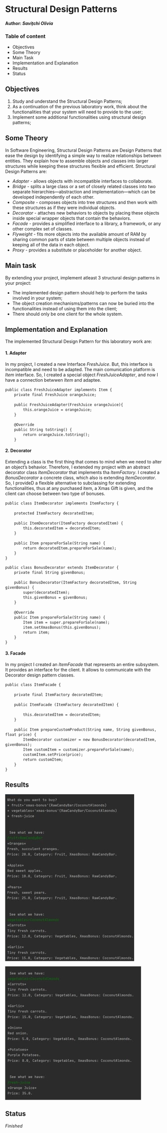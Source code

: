 # Structural Design Patterns

#### Author: *Savițchi Olivia*

### Table of content

* Objectives
* Some Theory
* Main Task
* Implementation and Explanation
* Results
* Status

## Objectives 

1. Study and understand the Structural Design Patterns;
2. As a continuation of the previous laboratory work, think about the functionalities that your system will need to provide to the user;
3. Implement some additional functionalities using structural design patterns;

## Some Theory
In Software Engineering, Structural Design Patterns are Design Patterns that ease the design by identifying a simple way to realize relationships between entities. They explain how to assemble objects and classes into larger structures while keeping these structures flexible and efficient. Structural Design Patterns are:
* *Adapter* - allows objects with incompatible interfaces to collaborate.
* *Bridge* - splits a large class or a set of closely related classes into two separate hierarchies—abstraction and implementation—which can be developed independently of each other.
* *Composite* - composes objects into tree structures and then work with these structures as if they were individual objects.
* *Decorator* -  attaches new behaviors to objects by placing these objects inside special wrapper objects that contain the behaviors.
* *Facade* -  provides a simplified interface to a library, a framework, or any other complex set of classes.
* *Flyweight* - fits more objects into the available amount of RAM by sharing common parts of state between multiple objects instead of keeping all of the data in each object.
* *Proxy* - provides a substitute or placeholder for another object.

## Main task
By extending your project, implement atleast 3 structural design patterns in your project:
* The implemented design pattern should help to perform the tasks involved in your system;
* The object creation mechanisms/patterns can now be buried into the functionalities instead of using them into the client;
* There should only be one client for the whole system.

## Implementation and Explanation
The implemented Structural Design Pattern for this laboratory work are:

#### 1. Adapter
In my project, I created a new Interface *FreshJuice*. But, this interface is incompatible and need to be adapted. The main comunication platform is *Item* interface. So, I created a special object *FreshJuiceAdapter*, and now I have a connection betwwen *Item* and adaptee.
~~~
public class FreshJuiceAdapter implements Item {
    private final FreshJuice orangeJuice;

    public FreshJuiceAdapter(FreshJuice orangeJuice){
        this.orangeJuice = orangeJuice;
    }

    @Override
    public String toString() {
        return orangeJuice.toString();
    }
  ~~~
  
 #### 2. Decorator 
Extending a class is the first thing that comes to mind when we need to alter an object’s behavior. Therefore, I extended my project with an abstract decorator class *ItemDecorator* that implements tha *ItemFactory*. I created a *BonusDecorator* a concrete class, which also is extending *ItemDecorator*. So, I provideD a flexible alternative to subclassing for extending functionalities, thus at any purchased item, a Xmas Gift is given, and the client can choose between two type of bonuses.
~~~
public class ItemDecorator implements ItemFactory {

    protected ItemFactory decoratedItem;

    public ItemDecorator(ItemFactory decoratedItem) {
        this.decoratedItem = decoratedItem;
    }

    public Item prepareForSale(String name) {
        return decoratedItem.prepareForSale(name);
    }
}
~~~
~~~
public class BonusDecorator extends ItemDecorator {
    private final String givenBonus;

    public BonusDecorator(ItemFactory decoratedItem, String givenBonus) {
        super(decoratedItem);
        this.givenBonus = givenBonus;
    }

    @Override
    public Item prepareForSale(String name) {
        Item item = super.prepareForSale(name);
        item.setXmasBonus(this.givenBonus);
        return item;
    }
}
~~~

#### 3. Facade
In my project I created an *ItemFacade* that represents an entire subsystem. It provides an interface for the client. It allows to communicate with the Decorator design pattern classes.
~~~
public class ItemFacade {

    private final ItemFactory decoratedItem;

    public ItemFacade (ItemFactory decoratedItem) {

        this.decoratedItem = decoratedItem;
    }

    public Item prepareCustomProduct(String name, String givenBonus, float price) {
        ItemDecorator customizer = new BonusDecorator(decoratedItem, givenBonus);
        Item customItem = customizer.prepareForSale(name);
        customItem.setPrice(price);
        return customItem;
    }
}
~~~

## Results

![](https://github.com/oliviasv/TMPS/blob/main/SDP/img/img1.jpg)

![](https://github.com/oliviasv/TMPS/blob/main/SDP/img/img2.jpg)

## Status
*Finished*



